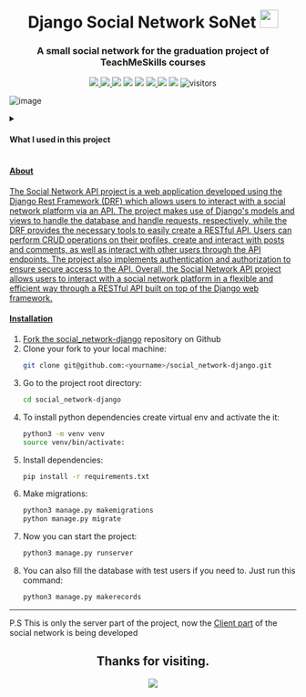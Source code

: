 <h1 align="center">Django Social Network SoNet</a> 
<img src="https://github.com/blackcater/blackcater/raw/main/images/Hi.gif" height="32"/></h1>
<h3 align="center">A small social network for the graduation project of TeachMeSkills courses</h3>

<p align="center">
    <a href="https://github.com/nnnLik/social_network-django/stargazers">
        <img src="https://img.shields.io/github/stars/nnnLik/social_network-django.svg?logo=github">
    <a href="https://github.com/nnnLik/social_network-django">
        <img src="https://img.shields.io/github/commit-activity/w/nnnLik/social_network-django">
    <a href="https://github.com/nnnLik/social_network-django">
        <img src="https://img.shields.io/github/repo-size/nnnLik/social_network-django"></a>
    <a href="https://github.com/python/cpython">
        <img src="https://img.shields.io/badge/Python-3.9-FF1493.svg"></a>
    <a href="https://github.com/python/cpython">
        <img src="https://img.shields.io/badge/Python-3.8-FF1493.svg"></a>
    <a href="https://img.shields.io/github/languages/top/nnnLik/social_network-django">
        <img src="https://img.shields.io/github/languages/top/nnnLik/social_network-django">
    <a href="https://discord.com/channels/982762046317821992/982762046317821994">
        <img src="https://img.shields.io/discord/982762046317821992?style=flat"></a>
    <a href="https://github.com/nnnLik/social_network-django/network/members">
        <img src="https://img.shields.io/github/forks/nnnLik/social_network-django.svg?color=blue&logo=github"></a>
        <img src="https://visitor-badge.laobi.icu/badge?page_id=nnnLik.social_network-django" alt="visitors"/>   
</p>

![image](https://raw.githubusercontent.com/nnnLik/social_network-django/master/static/Banner.gif)
    
<details><summary><h4>What I used in this project</h4></summary>
    <a href="https://img.shields.io/badge/-Python-black?style=flat-square&logo=Python">
        <img src="https://img.shields.io/badge/-Python-black?style=flat-square&logo=Python">
    <a href="https://img.shields.io/badge/-Django-0aad48?style=flat-square&logo=Django">
        <img src="https://img.shields.io/badge/-Django-0aad48?style=flat-square&logo=Django">
    <a href="https://img.shields.io/badge/DRF-red?style=flat-square&logo=Django">
        <img src="https://img.shields.io/badge/DRF-red?style=flat-square&logo=Django">
    <a href="https://img.shields.io/badge/-Docker-3776AB?style=flat&logo=Docker&logoColor=white">
        <img src="https://img.shields.io/badge/-Docker-3776AB?style=flat&logo=Docker&logoColor=white">
    <a href="https://img.shields.io/badge/-Postgresql-%232c3e50?style=flat-square&logo=Postgresql">
        <img src="https://img.shields.io/badge/-Postgresql-%232c3e50?style=flat-square&logo=Postgresql">
    <a href="https://img.shields.io/badge/-Docker-46a2f1?style=flat-square&logo=docker&logoColor=white">
        <img src="https://img.shields.io/badge/-Docker-46a2f1?style=flat-square&logo=docker&logoColor=white">
    <a href="https://img.shields.io/badge/Postman-FCA121?style=flat-square&logo=postman">
        <img src="https://img.shields.io/badge/Postman-FCA121?style=flat-square&logo=postman">
</details>

<h4>About</h4>
The Social Network API project is a web application developed using the Django Rest Framework (DRF) which allows users to interact with a social network platform via an API. The project makes use of Django's models and views to handle the database and handle requests, respectively, while the DRF provides the necessary tools to easily create a RESTful API. Users can perform CRUD operations on their profiles, create and interact with posts and comments, as well as interact with other users through the API endpoints. The project also implements authentication and authorization to ensure secure access to the API. Overall, the Social Network API project allows users to interact with a social network platform in a flexible and efficient way through a RESTful API built on top of the Django web framework.

<h4>Installation</h4>

1. Fork the [social_network-django](https://github.com/nnnLik/social_network-django) repository on Github
1. Clone your fork to your local machine:
   ```bash
   git clone git@github.com:<yourname>/social_network-django.git
   ```
1. Go to the project root directory:
   ```bash
   cd social_network-django
   ```
1. To install python dependencies create virtual env and аctivate the it:
   ```bash
   python3 -m venv venv
   source venv/bin/activate:
   ```
1. Install dependencies:
   ```bash
   pip install -r requirements.txt
   ```
1. Make migrations:
   ```bash
   python3 manage.py makemigrations
   python manage.py migrate
   ```
1. Now you can start the project:
   ```bash
   python3 manage.py runserver
   ```
1. You can also fill the database with test users if you need to. Just run this command:
   ```bash
   python3 manage.py makerecords
   ```
<hr>

P.S
        This is only the server part of the project, now the [Client part](https://github.com/nnnLik/social-network-angular) of the social network is being developed

<h2 align="center"> Thanks for visiting. </h2>
<p align="center">
  <img src="https://capsule-render.vercel.app/api?type=waving&color=gradient&height=65&section=footer"/>
</p>
